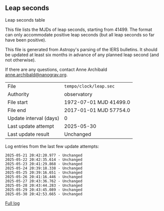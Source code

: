 
## Leap seconds

Leap seconds table

This file lists the MJDs of leap seconds, starting from 41499.
The format can only accommodate positive leap seconds (but all
leap seconds so far have been positive).

This file is generated from Astropy's parsing of the IERS
bulletins. It should be updated at least six months in advance
of any planned leap second (and not otherwise).

If there are any questions, contact Anne Archibald
<anne.archibald@nanograv.org>.

|     |     |
|:--- |:--- |
| File | `tempo/clock/leap.sec` |
| Authority | observatory |
| File start | 1972-07-01 MJD 41499.0 |
| File end | 2017-01-01 MJD 57754.0 |
| Update interval (days) | 0 |
| Last update attempt | 2025-05-30 |
| Last update result | Unchanged |

Log entries from the last few update attempts:
```
2025-05-21 20:42:20.977 - Unchanged
2025-05-22 20:42:35.614 - Unchanged
2025-05-23 20:41:29.868 - Unchanged
2025-05-24 20:39:18.338 - Unchanged
2025-05-25 20:39:16.651 - Unchanged
2025-05-26 20:41:16.446 - Unchanged
2025-05-27 20:43:36.762 - Unchanged
2025-05-28 20:43:44.283 - Unchanged
2025-05-29 20:43:45.089 - Unchanged
2025-05-30 20:42:53.665 - Unchanged
```
[Full log](https://raw.githubusercontent.com/ipta/pulsar-clock-corrections/main/log/tempo/clock/leap.sec.log)
